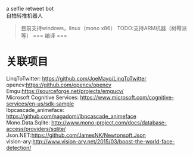 a selfie retweet bot<br>
自拍转推机器人
>目前支持windows，linux（mono x86）
>TODO:支持ARM机器（树莓派等）
===
编译
===




关联项目
===
LinqToTwitter: https://github.com/JoeMayo/LinqToTwitter<br>
opencv:https://github.com/opencv/opencv<br>
Emgu:https://sourceforge.net/projects/emgucv/<br>
Microsoft Cognitive Services: https://www.microsoft.com/cognitive-services/en-us/sdk-sample<br>
lbpcascade_animeface: https://github.com/nagadomi/lbpcascade_animeface<br>
Mono.Data.Sqlite: http://www.mono-project.com/docs/database-access/providers/sqlite/<br>
Json.NET:https://github.com/JamesNK/Newtonsoft.Json<br>
vision-ary:http://www.vision-ary.net/2015/03/boost-the-world-face-detection/
